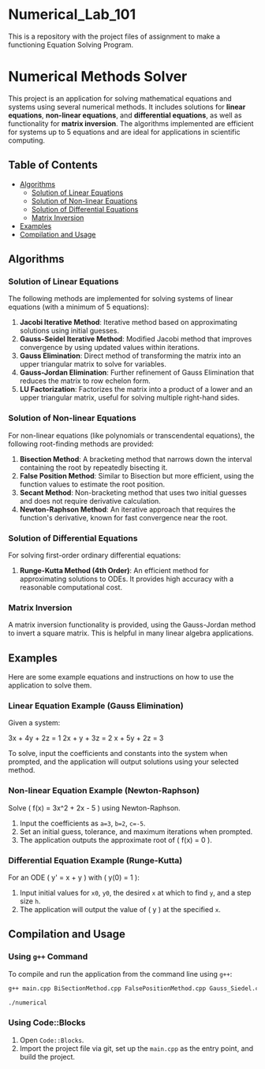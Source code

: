 # Numerical_Lab_101
This is a repository with the project files of assignment to make a functioning Equation Solving Program.
# Numerical Methods Solver

This project is an application for solving mathematical equations and systems using several numerical methods. It includes solutions for **linear equations**, **non-linear equations**, and **differential equations**, as well as functionality for **matrix inversion**. The algorithms implemented are efficient for systems up to 5 equations and are ideal for applications in scientific computing.

## Table of Contents
- [Algorithms](#algorithms)
  - [Solution of Linear Equations](#solution-of-linear-equations)
  - [Solution of Non-linear Equations](#solution-of-non-linear-equations)
  - [Solution of Differential Equations](#solution-of-differential-equations)
  - [Matrix Inversion](#matrix-inversion)
- [Examples](#examples)
- [Compilation and Usage](#compilation-and-usage)

## Algorithms

### Solution of Linear Equations
The following methods are implemented for solving systems of linear equations (with a minimum of 5 equations):
1. **Jacobi Iterative Method**: Iterative method based on approximating solutions using initial guesses.
2. **Gauss-Seidel Iterative Method**: Modified Jacobi method that improves convergence by using updated values within iterations.
3. **Gauss Elimination**: Direct method of transforming the matrix into an upper triangular matrix to solve for variables.
4. **Gauss-Jordan Elimination**: Further refinement of Gauss Elimination that reduces the matrix to row echelon form.
5. **LU Factorization**: Factorizes the matrix into a product of a lower and an upper triangular matrix, useful for solving multiple right-hand sides.

### Solution of Non-linear Equations
For non-linear equations (like polynomials or transcendental equations), the following root-finding methods are provided:
1. **Bisection Method**: A bracketing method that narrows down the interval containing the root by repeatedly bisecting it.
2. **False Position Method**: Similar to Bisection but more efficient, using the function values to estimate the root position.
3. **Secant Method**: Non-bracketing method that uses two initial guesses and does not require derivative calculation.
4. **Newton-Raphson Method**: An iterative approach that requires the function's derivative, known for fast convergence near the root.

### Solution of Differential Equations
For solving first-order ordinary differential equations:
1. **Runge-Kutta Method (4th Order)**: An efficient method for approximating solutions to ODEs. It provides high accuracy with a reasonable computational cost.

### Matrix Inversion
A matrix inversion functionality is provided, using the Gauss-Jordan method to invert a square matrix. This is helpful in many linear algebra applications.

## Examples

Here are some example equations and instructions on how to use the application to solve them.

### Linear Equation Example (Gauss Elimination)
Given a system:

3x + 4y + 2z = 1 
2x + y + 3z = 2
x + 5y + 2z = 3

To solve, input the coefficients and constants into the system when prompted, and the application will output solutions using your selected method.

### Non-linear Equation Example (Newton-Raphson)
Solve \( f(x) = 3x^2 + 2x - 5 \) using Newton-Raphson.
1. Input the coefficients as `a=3`, `b=2`, `c=-5`.
2. Set an initial guess, tolerance, and maximum iterations when prompted.
3. The application outputs the approximate root of \( f(x) = 0 \).

### Differential Equation Example (Runge-Kutta)
For an ODE \( y' = x + y \) with \( y(0) = 1 \):
1. Input initial values for `x0`, `y0`, the desired `x` at which to find `y`, and a step size `h`.
2. The application will output the value of \( y \) at the specified `x`.

## Compilation and Usage

### Using `g++` Command
To compile and run the application from the command line using `g++`:
```bash
g++ main.cpp BiSectionMethod.cpp FalsePositionMethod.cpp Gauss_Siedel.cpp GaussEliminatioin.cpp InverseMatrix.cpp Jacobi_Iterative.cpp Jordan_Elimination.cpp LU_factorization.cpp NewtonRaphsonMethod.cpp RungeKutta.cpp SecantMethod.cpp -o numerical
```
```bash
./numerical
```

### Using Code::Blocks
1. Open `Code::Blocks`.
2. Import the project file via git, set up the `main.cpp` as the entry point, and build the project.



